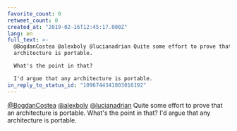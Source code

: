 ```yaml
---
favorite_count: 0
retweet_count: 0
created_at: "2019-02-16T12:45:17.000Z"
lang: en
full_text: >-
  @BogdanCostea @alexboly @lucianadrian Quite some effort to prove that an
  architecture is portable.

  What's the point in that?

  I'd argue that any architecture is portable.
in_reply_to_status_id: "1096744341803016192"
---
```


[@BogdanCostea](https://twitter.com/BogdanCostea)
[@alexboly](https://twitter.com/alexboly)
[@lucianadrian](https://twitter.com/lucianadrian) Quite some effort to prove
that an architecture is portable. What's the point in that? I'd argue that any
architecture is portable.
